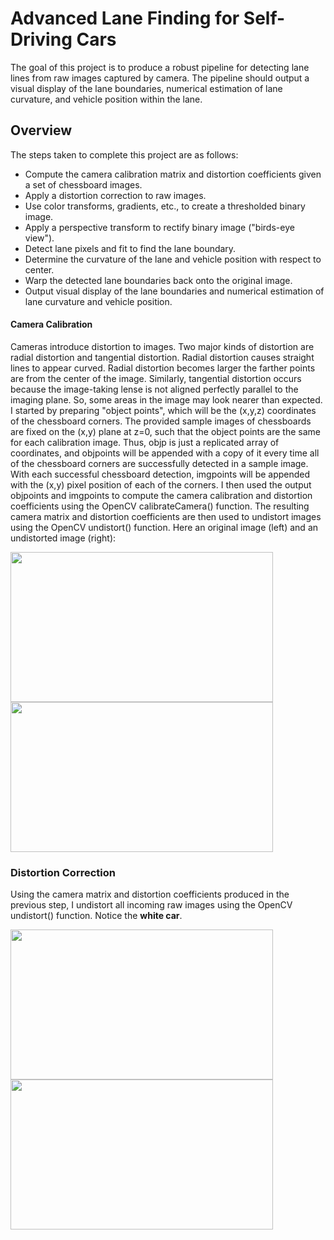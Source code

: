 # Advanced Lane Finding for Self-Driving Cars
The goal of this project is to produce a robust pipeline for detecting lane lines from raw images captured by camera. The pipeline should output a visual display of the lane boundaries, numerical estimation of lane curvature, and vehicle position within the lane.


## Overview
The steps taken to complete this project are as follows:

* Compute the camera calibration matrix and distortion coefficients given a set of chessboard images.
* Apply a distortion correction to raw images.
* Use color transforms, gradients, etc., to create a thresholded binary image.
* Apply a perspective transform to rectify binary image ("birds-eye view").
* Detect lane pixels and fit to find the lane boundary.
* Determine the curvature of the lane and vehicle position with respect to center.
* Warp the detected lane boundaries back onto the original image.
* Output visual display of the lane boundaries and numerical estimation of lane curvature and vehicle position.


#### Camera Calibration

Cameras introduce distortion to images. Two major kinds of distortion are radial distortion and tangential distortion.
Radial distortion causes straight lines to appear curved. Radial distortion becomes larger the farther points are from the center of the image. Similarly, tangential distortion occurs because the image-taking lense is not aligned perfectly parallel to the imaging plane. So, some areas in the image may look nearer than expected. 
I started by preparing "object points", which will be the (x,y,z) coordinates of the chessboard corners. The provided sample images of chessboards are fixed on the (x,y) plane at z=0, such that the object points are the same for each calibration image. Thus, objp is just a replicated array of coordinates, and objpoints will be appended with a copy of it every time all of the chessboard corners are successfully detected in a sample image. With each successful chessboard detection, imgpoints will be appended with the (x,y) pixel position of each of the corners. I then used the output objpoints and imgpoints to compute the camera calibration and distortion coefficients using the OpenCV calibrateCamera() function. The resulting camera matrix and distortion coefficients are then used to undistort images using the OpenCV undistort() function. Here an original image (left) and an undistorted image (right):

<img src="https://user-images.githubusercontent.com/103825664/219966068-e291dbe0-99c9-4960-a7a5-fb86b06758fc.jpg" width="420" height="240"> <img src="https://user-images.githubusercontent.com/103825664/219966217-ab3a1e80-0fc2-4195-8633-8c46e7e80af5.jpg" width="420" height="240">

### Distortion Correction


Using the camera matrix and distortion coefficients produced in the previous step, I undistort all incoming raw images using the OpenCV undistort() function.
Notice the **white car**.

<img src="https://user-images.githubusercontent.com/103825664/219967350-6bca29ac-750f-4381-ba37-98a41879a693.jpg" width="420" height="240">  <img src="https://user-images.githubusercontent.com/103825664/219967373-2c9f56da-72af-4105-91a7-f5183d272764.jpg" width="420" height="240">





